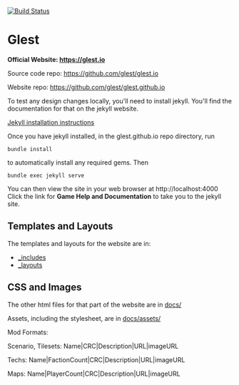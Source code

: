 [![Build Status](https://travis-ci.org/glest/glest.io.svg?branch=master)](https://travis-ci.org/glest/glest.io)

# Glest

**Official Website: https://glest.io**

Source code repo: https://github.com/glest/glest.io

Website repo: https://github.com/glest/glest.github.io

To test any design changes locally, you'll need to install jekyll.
You'll find the documentation for that on the jekyll website.

[Jekyll installation instructions](https://jekyllrb.com/docs/installation/)

Once you have jekyll installed, in the glest.github.io repo
directory, run

    bundle install
    
to automatically install any required gems. Then

    bundle exec jekyll serve

You can then view the site in your web browser at http://localhost:4000
Click the link for **Game Help and Documentation** to take you to the
jekyll site.

## Templates and Layouts

The templates and layouts for the website are in:

 * [_includes](https://github.com/Glest/glest.io/tree/master/_includes)
 * [_layouts](https://github.com/Glest/glest.io/tree/master/_layouts)

## CSS and Images

The other html files for that part of the website are in
[docs/](https://github.com/Glest/glest.io/tree/master/docs)

Assets, including the stylesheet, are in [docs/assets/](https://github.com/Glest/glest.io/tree/master/docs/assets)

Mod Formats:

Scenario, Tilesets:
Name|CRC|Description|URL|imageURL

Techs:
Name|FactionCount|CRC|Description|URL|imageURL

Maps:
Name|PlayerCount|CRC|Description|URL|imageURL
